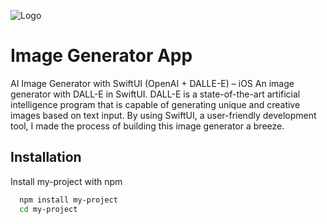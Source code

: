 
![Logo](https://dev-to-uploads.s3.amazonaws.com/uploads/articles/th5xamgrr6se0x5ro4g6.png)


# Image Generator App
 AI Image Generator with SwiftUI (OpenAI + DALLE-E) – iOS
 An image generator with DALL-E in SwiftUI. DALL-E is a state-of-the-art artificial intelligence program that is capable of generating unique and creative images based on text input. By using SwiftUI, a user-friendly development tool, I made the process of building this image generator a breeze.
 


## Installation

Install my-project with npm

```bash
  npm install my-project
  cd my-project
```
    
